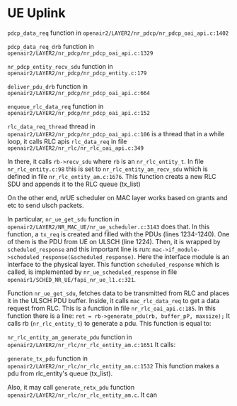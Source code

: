 # UE Uplink

`pdcp_data_req` function in `openair2/LAYER2/nr_pdcp/nr_pdcp_oai_api.c:1402` 

`pdcp_data_req_drb` function in `openair2/LAYER2/nr_pdcp/nr_pdcp_oai_api.c:1329` 

`nr_pdcp_entity_recv_sdu` function in `openair2/LAYER2/nr_pdcp/nr_pdcp_entity.c:179`

`deliver_pdu_drb` function in `openair2/LAYER2/nr_pdcp/nr_pdcp_oai_api.c:664`

`enqueue_rlc_data_req` function in `openair2/LAYER2/nr_pdcp/nr_pdcp_oai_api.c:152`

`rlc_data_req_thread` thread in `openair2/LAYER2/nr_pdcp/nr_pdcp_oai_api.c:106` is a thread that in a while loop, it calls RLC apis `rlc_data_req` in file `openair2/LAYER2/nr_rlc/nr_rlc_oai_api.c:349`

In there, it calls `rb->recv_sdu` where `rb` is an `nr_rlc_entity_t`. In file `nr_rlc_entity.c:98` this is set to `nr_rlc_entity_am_recv_sdu` which is defined in file `nr_rlc_entity_am.c:1676`.
This function creats a new RLC SDU and appends it to the RLC queue (tx_list)

On the other end, nrUE scheduler on MAC layer works based on grants and etc to send ulsch packets.

In particular, `nr_ue_get_sdu` function in `openair2/LAYER2/NR_MAC_UE/nr_ue_scheduler.c:3143` does that.
In this function, a `tx_req` is created and filled with the PDUs (lines 1234-1240). One of them is the PDU from UE on ULSCH (line 1224). Then, it is wrapped by `scheduled_response` and this important line is run: `mac->if_module->scheduled_response(&scheduled_response)`.
Here the interface module is an interface to the physical layer. This function `scheduled_response` which is called, is implemented by `nr_ue_scheduled_response` in file `openair1/SCHED_NR_UE/fapi_nr_ue_l1.c:321`.

Function `nr_ue_get_sdu`, fetches data to be transmitted from RLC and places it in the ULSCH PDU buffer. Inside, it calls `mac_rlc_data_req` to get a data request from RLC.
This is a function in file `nr_rlc_oai_api.c:185`. In this function there is a line: `ret = rb->generate_pdu(rb, buffer_pP, maxsize);` It calls rb (`nr_rlc_entity_t`) to generate a pdu. This function is equal to:

`nr_rlc_entity_am_generate_pdu` function in `openair2/LAYER2/nr_rlc/nr_rlc_entity_am.c:1651`
It calls:

`generate_tx_pdu` function in `openair2/LAYER2/nr_rlc/nr_rlc_entity_am.c:1532`
This function makes a pdu from rlc_entity's queue (tx_list).

Also, it may call `generate_retx_pdu` function `openair2/LAYER2/nr_rlc/nr_rlc_entity_am.c`. It can 